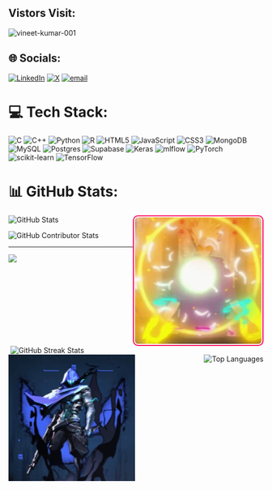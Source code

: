 ## Vistors Visit:
<p align="left"> <img src="https://komarev.com/ghpvc/?username=vineet-kumar-001&label=Profile%20views&color=0e75b6&style=flat" alt="vineet-kumar-001" /> </p>


## 🌐 Socials:
[![LinkedIn](https://img.shields.io/badge/LinkedIn-%230077B5.svg?logo=linkedin&logoColor=white)](https://linkedin.com/in/www.linkedin.com/in/vineet-kumar-182a35323) [![X](https://img.shields.io/badge/X-black.svg?logo=X&logoColor=white)](https://x.com/vineetkumaar8435) [![email](https://img.shields.io/badge/Email-D14836?logo=gmail&logoColor=white)](mailto:vineetkumarjee06@gmail.com) 

# 💻 Tech Stack:
![C](https://img.shields.io/badge/c-%2300599C.svg?style=for-the-badge&logo=c&logoColor=white) ![C++](https://img.shields.io/badge/c++-%2300599C.svg?style=for-the-badge&logo=c%2B%2B&logoColor=white) ![Python](https://img.shields.io/badge/python-3670A0?style=for-the-badge&logo=python&logoColor=ffdd54) ![R](https://img.shields.io/badge/r-%23276DC3.svg?style=for-the-badge&logo=r&logoColor=white) ![HTML5](https://img.shields.io/badge/html5-%23E34F26.svg?style=for-the-badge&logo=html5&logoColor=white) ![JavaScript](https://img.shields.io/badge/javascript-%23323330.svg?style=for-the-badge&logo=javascript&logoColor=%23F7DF1E) ![CSS3](https://img.shields.io/badge/css3-%231572B6.svg?style=for-the-badge&logo=css3&logoColor=white) ![MongoDB](https://img.shields.io/badge/MongoDB-%234ea94b.svg?style=for-the-badge&logo=mongodb&logoColor=white) ![MySQL](https://img.shields.io/badge/mysql-4479A1.svg?style=for-the-badge&logo=mysql&logoColor=white) ![Postgres](https://img.shields.io/badge/postgres-%23316192.svg?style=for-the-badge&logo=postgresql&logoColor=white) ![Supabase](https://img.shields.io/badge/Supabase-3ECF8E?style=for-the-badge&logo=supabase&logoColor=white) ![Keras](https://img.shields.io/badge/Keras-%23D00000.svg?style=for-the-badge&logo=Keras&logoColor=white) ![mlflow](https://img.shields.io/badge/mlflow-%23d9ead3.svg?style=for-the-badge&logo=numpy&logoColor=blue) ![PyTorch](https://img.shields.io/badge/PyTorch-%23EE4C2C.svg?style=for-the-badge&logo=PyTorch&logoColor=white) ![scikit-learn](https://img.shields.io/badge/scikit--learn-%23F7931E.svg?style=for-the-badge&logo=scikit-learn&logoColor=white) ![TensorFlow](https://img.shields.io/badge/TensorFlow-%23FF6F00.svg?style=for-the-badge&logo=TensorFlow&logoColor=white)
# 📊 GitHub Stats:
<p align="left">
  <img src="https://github-readme-stats.vercel.app/api?username=vineet-kumar-001&theme=radical&hide_border=false&include_all_commits=false&count_private=false" alt="GitHub Stats" width="580" />
  <img src="https://github.com/Vineet-Kumar-001/Vineet-Kumar-001/blob/main/Untitled%20video%20-%20Made%20with%20Clipchamp%20(2).gif" 
     alt="githubg" 
     align="right" 
     width="250" style="border: 2px solid #ff005c; border-radius: 10px; padding: 2px;" />
</p>  
<p>  
  <img src="https://nirzak-streak-stats.vercel.app/?user=vineet-kumar-001&theme=radical&hide_border=false" alt="GitHub Streak Stats" align="right" width ="500" />
  <img src="https://github.com/Vineet-Kumar-001/Vineet-Kumar-001/blob/main/Untitled%20video%20-%20Made%20with%20Clipchamp%20(3).gif" alt="git_four" align= "left" width="250" />
</p>

<p align="left">
  <img src="https://github-contributor-stats.vercel.app/api?username=vineet-kumar-001&limit=5&theme=radical&combine_all_yearly_contributions=true" alt="GitHub Contributor Stats" />
  <img src="https://github-readme-stats.vercel.app/api/top-langs/?username=vineet-kumar-001&theme=radical&hide_border=false&include_all_commits=false&count_private=false&layout=compact" alt="Top Languages" align="right" />
</p>


---
[![](https://visitcount.itsvg.in/api?id=vineet-kumar-001&icon=0&color=1)](https://visitcount.itsvg.in)

<!-- Proudly created with GPRM ( https://gprm.itsvg.in ) -->
